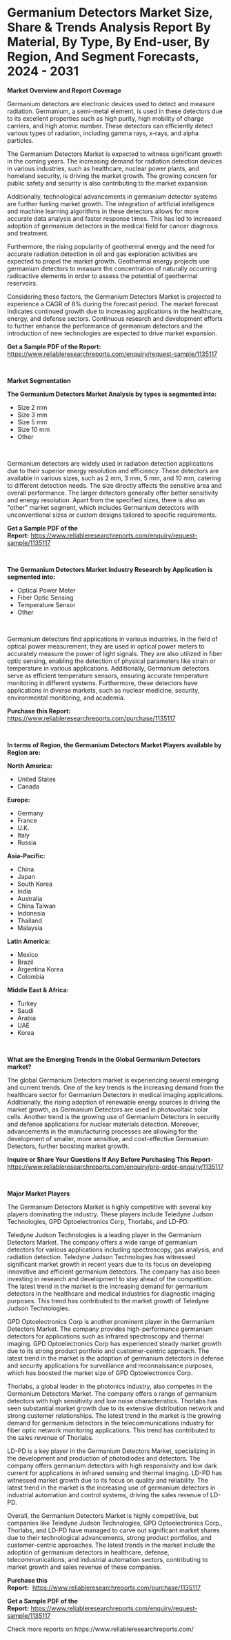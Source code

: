 <p><h1>Germanium Detectors Market Size, Share & Trends Analysis Report By Material, By Type, By End-user, By Region, And Segment Forecasts, 2024 - 2031</h1></p><p><strong>Market Overview and Report Coverage</strong></p>
<p><p>Germanium detectors are electronic devices used to detect and measure radiation. Germanium, a semi-metal element, is used in these detectors due to its excellent properties such as high purity, high mobility of charge carriers, and high atomic number. These detectors can efficiently detect various types of radiation, including gamma rays, x-rays, and alpha particles.</p><p>The Germanium Detectors Market is expected to witness significant growth in the coming years. The increasing demand for radiation detection devices in various industries, such as healthcare, nuclear power plants, and homeland security, is driving the market growth. The growing concern for public safety and security is also contributing to the market expansion.</p><p>Additionally, technological advancements in germanium detector systems are further fueling market growth. The integration of artificial intelligence and machine learning algorithms in these detectors allows for more accurate data analysis and faster response times. This has led to increased adoption of germanium detectors in the medical field for cancer diagnosis and treatment.</p><p>Furthermore, the rising popularity of geothermal energy and the need for accurate radiation detection in oil and gas exploration activities are expected to propel the market growth. Geothermal energy projects use germanium detectors to measure the concentration of naturally occurring radioactive elements in order to assess the potential of geothermal reservoirs.</p><p>Considering these factors, the Germanium Detectors Market is projected to experience a CAGR of 8% during the forecast period. The market forecast indicates continued growth due to increasing applications in the healthcare, energy, and defense sectors. Continuous research and development efforts to further enhance the performance of germanium detectors and the introduction of new technologies are expected to drive market expansion.</p></p>
<p><strong>Get a Sample PDF of the Report:</strong> <a href="https://www.reliableresearchreports.com/enquiry/request-sample/1135117">https://www.reliableresearchreports.com/enquiry/request-sample/1135117</a></p>
<p>&nbsp;</p>
<p><strong>Market Segmentation</strong></p>
<p><strong>The Germanium Detectors Market Analysis by types is segmented into:</strong></p>
<p><ul><li>Size 2 mm</li><li>Size 3 mm</li><li>Size 5 mm</li><li>Size 10 mm</li><li>Other</li></ul></p>
<p>&nbsp;</p>
<p><p>Germanium detectors are widely used in radiation detection applications due to their superior energy resolution and efficiency. These detectors are available in various sizes, such as 2 mm, 3 mm, 5 mm, and 10 mm, catering to different detection needs. The size directly affects the sensitive area and overall performance. The larger detectors generally offer better sensitivity and energy resolution. Apart from the specified sizes, there is also an "other" market segment, which includes Germanium detectors with unconventional sizes or custom designs tailored to specific requirements.</p></p>
<p><strong>Get a Sample PDF of the Report:</strong>&nbsp;<a href="https://www.reliableresearchreports.com/enquiry/request-sample/1135117">https://www.reliableresearchreports.com/enquiry/request-sample/1135117</a></p>
<p>&nbsp;</p>
<p><strong>The Germanium Detectors Market Industry Research by Application is segmented into:</strong></p>
<p><ul><li>Optical Power Meter</li><li>Fiber Optic Sensing</li><li>Temperature Sensor</li><li>Other</li></ul></p>
<p>&nbsp;</p>
<p><p>Germanium detectors find applications in various industries. In the field of optical power measurement, they are used in optical power meters to accurately measure the power of light signals. They are also utilized in fiber optic sensing, enabling the detection of physical parameters like strain or temperature in various applications. Additionally, Germanium detectors serve as efficient temperature sensors, ensuring accurate temperature monitoring in different systems. Furthermore, these detectors have applications in diverse markets, such as nuclear medicine, security, environmental monitoring, and academia.</p></p>
<p><strong>Purchase this Report:</strong>&nbsp; <a href="https://www.reliableresearchreports.com/purchase/1135117">https://www.reliableresearchreports.com/purchase/1135117</a></p>
<p>&nbsp;</p>
<p><strong>In terms of Region, the Germanium Detectors Market Players available by Region are:</strong></p>
<p>
    <p> <strong> North America: </strong>
        <ul>
            <li>United States</li>
            <li>Canada</li>
        </ul>
        </p> 
    <p> <strong> Europe: </strong>
        <ul>
            <li>Germany</li>
            <li>France</li>
            <li>U.K.</li>
            <li>Italy</li>
            <li>Russia</li>
        </ul>
        </p> 
    <p> <strong> Asia-Pacific: </strong>
        <ul>
            <li>China</li>
            <li>Japan</li>
            <li>South Korea</li>
            <li>India</li>
            <li>Australia</li>
            <li>China Taiwan</li>
            <li>Indonesia</li>
            <li>Thailand</li>
            <li>Malaysia</li>
        </ul>
        </p> 
    <p> <strong> Latin America: </strong>
        <ul>
            <li>Mexico</li>
            <li>Brazil</li>
            <li>Argentina Korea</li>
            <li>Colombia</li>
        </ul>
        </p> 
    <p> <strong> Middle East & Africa: </strong>
        <ul>
            <li>Turkey</li>
            <li>Saudi</li>
            <li>Arabia</li>
            <li>UAE</li>
            <li>Korea</li>
        </ul>
    </p>
    </p>
<p>&nbsp;</p>
<p><strong>What are the Emerging Trends in the Global Germanium Detectors market?</strong></p>
<p><p>The global Germanium Detectors market is experiencing several emerging and current trends. One of the key trends is the increasing demand from the healthcare sector for Germanium Detectors in medical imaging applications. Additionally, the rising adoption of renewable energy sources is driving the market growth, as Germanium Detectors are used in photovoltaic solar cells. Another trend is the growing use of Germanium Detectors in security and defense applications for nuclear materials detection. Moreover, advancements in the manufacturing processes are allowing for the development of smaller, more sensitive, and cost-effective Germanium Detectors, further boosting market growth.</p></p>
<p><strong>Inquire or Share Your Questions If Any Before Purchasing This Report</strong>- <a href="https://www.reliableresearchreports.com/enquiry/pre-order-enquiry/1135117">https://www.reliableresearchreports.com/enquiry/pre-order-enquiry/1135117</a></p>
<p>&nbsp;</p>
<p><strong>Major Market Players</strong></p>
<p><p>The Germanium Detectors Market is highly competitive with several key players dominating the industry. These players include Teledyne Judson Technologies, GPD Optoelectronics Corp, Thorlabs, and LD-PD. </p><p>Teledyne Judson Technologies is a leading player in the Germanium Detectors Market. The company offers a wide range of germanium detectors for various applications including spectroscopy, gas analysis, and radiation detection. Teledyne Judson Technologies has witnessed significant market growth in recent years due to its focus on developing innovative and efficient germanium detectors. The company has also been investing in research and development to stay ahead of the competition. The latest trend in the market is the increasing demand for germanium detectors in the healthcare and medical industries for diagnostic imaging purposes. This trend has contributed to the market growth of Teledyne Judson Technologies.</p><p>GPD Optoelectronics Corp is another prominent player in the Germanium Detectors Market. The company provides high-performance germanium detectors for applications such as infrared spectroscopy and thermal imaging. GPD Optoelectronics Corp has experienced steady market growth due to its strong product portfolio and customer-centric approach. The latest trend in the market is the adoption of germanium detectors in defense and security applications for surveillance and reconnaissance purposes, which has boosted the market size of GPD Optoelectronics Corp.</p><p>Thorlabs, a global leader in the photonics industry, also competes in the Germanium Detectors Market. The company offers a range of germanium detectors with high sensitivity and low noise characteristics. Thorlabs has seen substantial market growth due to its extensive distribution network and strong customer relationships. The latest trend in the market is the growing demand for germanium detectors in the telecommunications industry for fiber optic network monitoring applications. This trend has contributed to the sales revenue of Thorlabs.</p><p>LD-PD is a key player in the Germanium Detectors Market, specializing in the development and production of photodiodes and detectors. The company offers germanium detectors with high responsivity and low dark current for applications in infrared sensing and thermal imaging. LD-PD has witnessed market growth due to its focus on quality and reliability. The latest trend in the market is the increasing use of germanium detectors in industrial automation and control systems, driving the sales revenue of LD-PD.</p><p>Overall, the Germanium Detectors Market is highly competitive, but companies like Teledyne Judson Technologies, GPD Optoelectronics Corp., Thorlabs, and LD-PD have managed to carve out significant market shares due to their technological advancements, strong product portfolios, and customer-centric approaches. The latest trends in the market include the adoption of germanium detectors in healthcare, defense, telecommunications, and industrial automation sectors, contributing to market growth and sales revenue of these companies.</p></p>
<p><strong>Purchase this Report:</strong>&nbsp;&nbsp;<a href="https://www.reliableresearchreports.com/purchase/1135117">https://www.reliableresearchreports.com/purchase/1135117</a></p>
<p></p>
<p><strong>Get a Sample PDF of the Report:</strong>&nbsp;<a href="https://www.reliableresearchreports.com/enquiry/request-sample/1135117">https://www.reliableresearchreports.com/enquiry/request-sample/1135117</a></p>
<p>Check more reports on https://www.reliableresearchreports.com/</p>